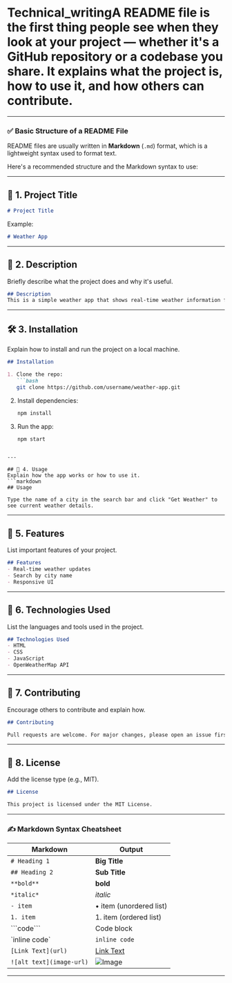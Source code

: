# Technical_writingA **README** file is the first thing people see when they look at your project — whether it's a GitHub repository or a codebase you share. It explains **what the project is**, **how to use it**, and **how others can contribute**.

---

### ✅ **Basic Structure of a README File**

README files are usually written in **Markdown** (`.md`) format, which is a lightweight syntax used to format text.

Here's a recommended structure and the Markdown syntax to use:

---

## 🧱 1. Project Title

```markdown
# Project Title
```

Example:

```markdown
# Weather App
```

---

## 📄 2. Description

Briefly describe what the project does and why it's useful.

```markdown
## Description
This is a simple weather app that shows real-time weather information for any city.
```

---

## 🛠️ 3. Installation

Explain how to install and run the project on a local machine.

````markdown
## Installation

1. Clone the repo:
   ```bash
   git clone https://github.com/username/weather-app.git
````

2. Install dependencies:

   ```bash
   npm install
   ```
3. Run the app:

   ```bash
   npm start
   ```

````

---

## 🚀 4. Usage
Explain how the app works or how to use it.
```markdown
## Usage

Type the name of a city in the search bar and click "Get Weather" to see current weather details.
````

---

## 🔧 5. Features

List important features of your project.

```markdown
## Features
- Real-time weather updates
- Search by city name
- Responsive UI
```

---

## 🧪 6. Technologies Used

List the languages and tools used in the project.

```markdown
## Technologies Used
- HTML
- CSS
- JavaScript
- OpenWeatherMap API
```

---

## 🤝 7. Contributing

Encourage others to contribute and explain how.

```markdown
## Contributing

Pull requests are welcome. For major changes, please open an issue first to discuss what you would like to change.
```

---

## 📜 8. License

Add the license type (e.g., MIT).

```markdown
## License

This project is licensed under the MIT License.
```

---

### ✍️ Markdown Syntax Cheatsheet

| Markdown                 | Output                  |
| ------------------------ | ----------------------- |
| `# Heading 1`            | **Big Title**           |
| `## Heading 2`           | **Sub Title**           |
| `**bold**`               | **bold**                |
| `*italic*`               | *italic*                |
| `- item`                 | • item (unordered list) |
| `1. item`                | 1. item (ordered list)  |
| \`\`\`code\`\`\`         | Code block              |
| \`inline code\`          | `inline code`           |
| `[Link Text](url)`       | [Link Text](url)        |
| `![alt text](image-url)` | ![Image](image-url)     |

---

